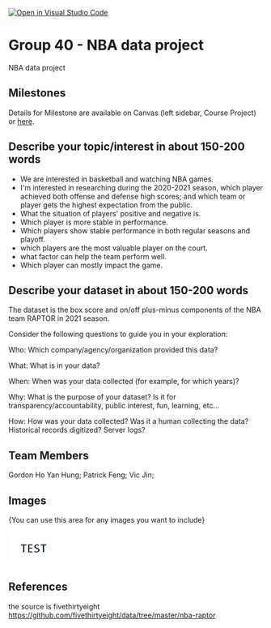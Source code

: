 [![Open in Visual Studio Code](https://classroom.github.com/assets/open-in-vscode-f059dc9a6f8d3a56e377f745f24479a46679e63a5d9fe6f495e02850cd0d8118.svg)](https://classroom.github.com/online_ide?assignment_repo_id=5890631&assignment_repo_type=AssignmentRepo)
# Group 40 - NBA data project
NBA data project

## Milestones

Details for Milestone are available on Canvas (left sidebar, Course Project) or [here](https://firas.moosvi.com/courses/data301/project/milestone01.html).

## Describe your topic/interest in about 150-200 words
- We are interested in basketball and watching NBA games.
- I'm interested in researching during the 2020-2021 season, which player achieved both offense and defense high scores; and which team or player gets the highest expectation from the public.
- What the situation of players' positive and negative is.
- Which player is more stable in performance.
- Which players show stable performance in both regular seasons and playoff.
- which players are the most valuable player on the court.
- what factor can help the team perform well.
- Which player can mostly impact the game.

## Describe your dataset in about 150-200 words

The dataset is the box score and on/off plus-minus components of the NBA team RAPTOR in 2021 season.

Consider the following questions to guide you in your exploration:

Who: Which company/agency/organization provided this data?

What: What is in your data?

When: When was your data collected (for example, for which years)?

Why: What is the purpose of your dataset? Is it for transparency/accountability, public interest, fun, learning, etc…

How: How was your data collected? Was it a human collecting the data? Historical records digitized? Server logs?

## Team Members

Gordon Ho Yan Hung;
Patrick Feng;
Vic Jin;

## Images

{You can use this area for any images you want to include}

<img src ="images/test.png" width="100px">

## References

the source is fivethirtyeight
https://github.com/fivethirtyeight/data/tree/master/nba-raptor



